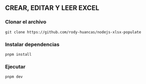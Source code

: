 ## CREAR, EDITAR Y LEER EXCEL

### Clonar el archivo
```
git clone https://github.com/rody-huancas/nodejs-xlsx-populate
```

### Instalar dependencias
```
pnpm install
```

### Ejecutar
```
pnpm dev
```